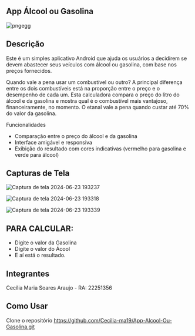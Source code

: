## App Álcool ou Gasolina

![pngegg](https://github.com/Cecilia-ma19/App-Alcool-Ou-Gasolina/assets/116919255/a172ec00-71a6-4d78-aa9b-caa7072bccea)

## Descrição
Este é um simples aplicativo Android que ajuda os usuários a decidirem se devem abastecer seus veículos com álcool ou gasolina, com base nos preços fornecidos.

Quando vale a pena usar um combustível ou outro?
A principal diferença entre os dois combustíveis está na proporção entre o preço e o desempenho de cada um. Esta calculadora compara o preço do litro do álcool e da gasolina e mostra qual é o combustível mais vantajoso, financeiramente, no momento.
O etanal vale a pena quando custar até 70% do valor da gasolina.

Funcionalidades
- Comparação entre o preço do álcool e da gasolina
- Interface amigável e responsiva
- Exibição do resultado com cores indicativas (vermelho para gasolina e verde para álcool)

## Capturas de Tela
![Captura de tela 2024-06-23 193237](https://github.com/Cecilia-ma19/App-Alcool-Ou-Gasolina/assets/116919255/9828d1f0-579d-4519-a89c-9f40153e3082)

![Captura de tela 2024-06-23 193318](https://github.com/Cecilia-ma19/App-Alcool-Ou-Gasolina/assets/116919255/09cda563-827d-45a0-a31d-13ad3780effd)

![Captura de tela 2024-06-23 193339](https://github.com/Cecilia-ma19/App-Alcool-Ou-Gasolina/assets/116919255/832ac368-10f9-4b28-9b9e-1e8500e2dc4e)

## PARA CALCULAR: 
- Digite o valor da Gasolina 
- Digite o valor do Ácool
- E aí está o resultado.

## Integrantes 
Cecília Maria Soares Araujo - RA: 22251356


## Como Usar
Clone o repositório https://github.com/Cecilia-ma19/App-Alcool-Ou-Gasolina.git
   
